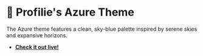 # 💙 Profilie's Azure Theme

The Azure theme features a clean, sky-blue palette inspired by serene skies and expansive horizons.

- [**Check it out live!**](https://profilie.js.org/azure/)
